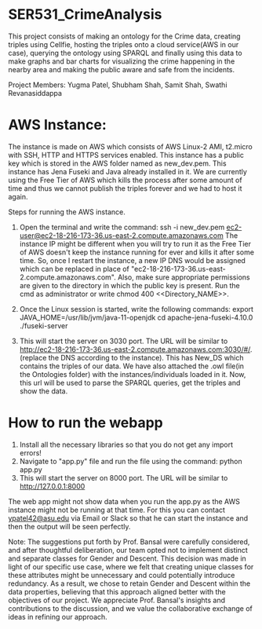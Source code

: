 # SER531_CrimeAnalysis

This project consists of making an ontology for the Crime data, creating triples using Cellfie, hosting the triples onto a cloud service(AWS in our case), querying the ontology using SPARQL and finally using this data to make graphs and bar charts for visualizing the crime happening in the nearby area and making the public aware and safe from the incidents.

Project Members:
Yugma Patel, 
Shubham Shah, 
Samit Shah, 
Swathi Revanasiddappa 

# AWS Instance:
The instance is made on AWS which consists of AWS Linux-2 AMI, t2.micro with SSH, HTTP and HTTPS services enabled. This instance has a public key which is stored in the AWS folder named as new_dev.pem. This instance has Jena Fuseki and Java already installed in it. We are currently using the Free Tier of AWS which kills the process after some amount of time and thus we cannot publish the triples forever and we had to host it again.

Steps for running the AWS instance. 
1) Open the terminal and write the command: ssh -i new_dev.pem ec2-user@ec2-18-216-173-36.us-east-2.compute.amazonaws.com
   The instance IP might be different when you will try to run it as the Free Tier of AWS doesn't keep the instance running for ever and kills it after some time. So, once I restart the instance, a new IP DNS would be assigned which can be replaced in place of "ec2-18-216-173-36.us-east-2.compute.amazonaws.com". Also, make sure appropriate permissions are given to the directory in which the public key is present. Run the cmd as administrator or write chmod 400 <<Directory_NAME>>.
   
2) Once the Linux session is started, write the following commands:
    export JAVA_HOME=/usr/lib/jvm/java-11-openjdk
    cd apache-jena-fuseki-4.10.0
    ./fuseki-server
   
3) This will start the server on 3030 port. The URL will be similar to http://ec2-18-216-173-36.us-east-2.compute.amazonaws.com:3030/#/. (replace the DNS according to the instance). This has New_DS which contains the triples of our data. We have also attached the .owl file(in the Ontologies folder) with the instances/individuals loaded in it. Now, this url will be used to parse the SPARQL queries, get the triples and show the data. 


# How to run the webapp

1) Install all the necessary libraries so that you do not get any import errors!
2) Navigate to "app.py" file and run the file using the command:
    python app.py
3) This will start the server on 8000 port. The URL will be similar to http://127.0.0.1:8000

The web app might not show data when you run the app.py as the AWS instance might not be running at that time. For this you can contact ypatel42@asu.edu via Email or Slack so that he can start the instance and then the output will be seen perfectly. 

Note: The suggestions put forth by Prof. Bansal were carefully considered, and after thoughtful deliberation, our team opted not to implement distinct and separate classes for Gender and Descent. This decision was made in light of our specific use case, where we felt that creating unique classes for these attributes might be unnecessary and could potentially introduce redundancy. As a result, we chose to retain Gender and Descent within the data properties, believing that this approach aligned better with the objectives of our project. We appreciate Prof. Bansal's insights and contributions to the discussion, and we value the collaborative exchange of ideas in refining our approach.
